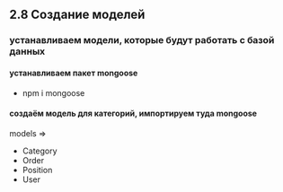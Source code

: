 ## 2.8 Создание моделей

### устанавливаем модели, которые будут работать с базой данных

#### устанавливаем пакет mongoose

- npm i mongoose

#### создаём модель для категорий, импортируем туда mongoose

models =>

- Category
- Order
- Position
- User
